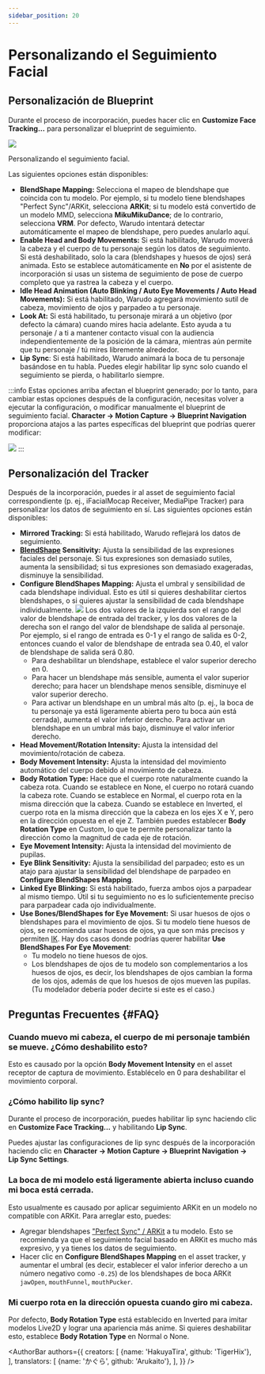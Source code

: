 ```yaml
---
sidebar_position: 20
---
```


# Personalizando el Seguimiento Facial

## Personalización de Blueprint

Durante el proceso de incorporación, puedes hacer clic en **Customize Face Tracking...** para personalizar el blueprint de seguimiento.

![](/doc-img/en-mocap-3.png)
<p class="img-desc">Personalizando el seguimiento facial.</p>

Las siguientes opciones están disponibles:

* **BlendShape Mapping:** Selecciona el mapeo de blendshape que coincida con tu modelo. Por ejemplo, si tu modelo tiene blendshapes "Perfect Sync"/ARKit, selecciona **ARKit**; si tu modelo está convertido de un modelo MMD, selecciona **MikuMikuDance**; de lo contrario, selecciona **VRM**. Por defecto, Warudo intentará detectar automáticamente el mapeo de blendshape, pero puedes anularlo aquí.
* **Enable Head and Body Movements:** Si está habilitado, Warudo moverá la cabeza y el cuerpo de tu personaje según los datos de seguimiento. Si está deshabilitado, solo la cara (blendshapes y huesos de ojos) será animada. Esto se establece automáticamente en **No** por el asistente de incorporación si usas un sistema de seguimiento de pose de cuerpo completo que ya rastrea la cabeza y el cuerpo.
* **Idle Head Animation (Auto Blinking / Auto Eye Movements / Auto Head Movements):** Si está habilitado, Warudo agregará movimiento sutil de cabeza, movimiento de ojos y parpadeo a tu personaje.
* **Look At:** Si está habilitado, tu personaje mirará a un objetivo (por defecto la cámara) cuando mires hacia adelante. Esto ayuda a tu personaje / a ti a mantener contacto visual con la audiencia independientemente de la posición de la cámara, mientras aún permite que tu personaje / tú mires libremente alrededor.
* **Lip Sync**: Si está habilitado, Warudo animará la boca de tu personaje basándose en tu habla. Puedes elegir habilitar lip sync solo cuando el seguimiento se pierda, o habilitarlo siempre.

:::info
Estas opciones arriba afectan el blueprint generado; por lo tanto, para cambiar estas opciones después de la configuración, necesitas volver a ejecutar la configuración, o modificar manualmente el blueprint de seguimiento facial. **Character → Motion Capture → Blueprint Navigation** proporciona atajos a las partes específicas del blueprint que podrías querer modificar:

![](/doc-img/en-mocap-6.png)
:::

## Personalización del Tracker

Después de la incorporación, puedes ir al asset de seguimiento facial correspondiente (p. ej., iFacialMocap Receiver, MediaPipe Tracker) para personalizar los datos de seguimiento en sí. Las siguientes opciones están disponibles:

* **Mirrored Tracking:** Si está habilitado, Warudo reflejará los datos de seguimiento.
* **[BlendShape](../tutorials/3d-primer#blendshape) Sensitivity:** Ajusta la sensibilidad de las expresiones faciales del personaje. Si tus expresiones son demasiado sutiles, aumenta la sensibilidad; si tus expresiones son demasiado exageradas, disminuye la sensibilidad.
* **Configure BlendShapes Mapping:** Ajusta el umbral y sensibilidad de cada blendshape individual. Esto es útil si quieres deshabilitar ciertos blendshapes, o si quieres ajustar la sensibilidad de cada blendshape individualmente.
  ![](/doc-img/en-mocap-5.png)
  Los dos valores de la izquierda son el rango del valor de blendshape de entrada del tracker, y los dos valores de la derecha son el rango del valor de blendshape de salida al personaje. Por ejemplo, si el rango de entrada es 0-1 y el rango de salida es 0-2, entonces cuando el valor de blendshape de entrada sea 0.40, el valor de blendshape de salida será 0.80.
    - Para deshabilitar un blendshape, establece el valor superior derecho en 0.
    - Para hacer un blendshape más sensible, aumenta el valor superior derecho; para hacer un blendshape menos sensible, disminuye el valor superior derecho.
    - Para activar un blendshape en un umbral más alto (p. ej., la boca de tu personaje ya está ligeramente abierta pero tu boca aún está cerrada), aumenta el valor inferior derecho. Para activar un blendshape en un umbral más bajo, disminuye el valor inferior derecho.
* **Head Movement/Rotation Intensity:** Ajusta la intensidad del movimiento/rotación de cabeza.
* **Body Movement Intensity:** Ajusta la intensidad del movimiento automático del cuerpo debido al movimiento de cabeza.
* **Body Rotation Type:** Hace que el cuerpo rote naturalmente cuando la cabeza rota.
  Cuando se establece en None, el cuerpo no rotará cuando la cabeza rote.
  Cuando se establece en Normal, el cuerpo rota en la misma dirección que la cabeza.
  Cuando se establece en Inverted, el cuerpo rota en la misma dirección que la cabeza en los ejes X e Y, pero en la dirección opuesta en el eje Z.
  También puedes establecer **Body Rotation Type** en Custom, lo que te permite personalizar tanto la dirección como la magnitud de cada eje de rotación.
* **Eye Movement Intensity:** Ajusta la intensidad del movimiento de pupilas.
* **Eye Blink Sensitivity:** Ajusta la sensibilidad del parpadeo; esto es un atajo para ajustar la sensibilidad del blendshape de parpadeo en **Configure BlendShapes Mapping**.
* **Linked Eye Blinking:** Si está habilitado, fuerza ambos ojos a parpadear al mismo tiempo. Útil si tu seguimiento no es lo suficientemente preciso para parpadear cada ojo individualmente.
* **Use Bones/BlendShapes for Eye Movement:** Si usar huesos de ojos o blendshapes para el movimiento de ojos. Si tu modelo tiene huesos de ojos, se recomienda usar huesos de ojos, ya que son más precisos y permiten [IK](../tutorials/3d-primer#IK). Hay dos casos donde podrías querer habilitar **Use BlendShapes For Eye Movement**:
    - Tu modelo no tiene huesos de ojos.
    - Los blendshapes de ojos de tu modelo son complementarios a los huesos de ojos, es decir, los blendshapes de ojos cambian la forma de los ojos, además de que los huesos de ojos mueven las pupilas. (Tu modelador debería poder decirte si este es el caso.)

## Preguntas Frecuentes {#FAQ}

### Cuando muevo mi cabeza, el cuerpo de mi personaje también se mueve. ¿Cómo deshabilito esto?

Esto es causado por la opción **Body Movement Intensity** en el asset receptor de captura de movimiento. Establécelo en 0 para deshabilitar el movimiento corporal.

### ¿Cómo habilito lip sync?

Durante el proceso de incorporación, puedes habilitar lip sync haciendo clic en **Customize Face Tracking...** y habilitando **Lip Sync**.

Puedes ajustar las configuraciones de lip sync después de la incorporación haciendo clic en **Character → Motion Capture → Blueprint Navigation → Lip Sync Settings**.

### La boca de mi modelo está ligeramente abierta incluso cuando mi boca está cerrada.

Esto usualmente es causado por aplicar seguimiento ARKit en un modelo no compatible con ARKit. Para arreglar esto, puedes:

* Agregar blendshapes ["Perfect Sync" / ARKit](../tutorials/3d-primer#arkit) a tu modelo. Esto se recomienda ya que el seguimiento facial basado en ARKit es mucho más expresivo, y ya tienes los datos de seguimiento.
* Hacer clic en **Configure BlendShapes Mapping** en el asset tracker, y aumentar el umbral (es decir, establecer el valor inferior derecho a un número negativo como `-0.25`) de los blendshapes de boca ARKit `jawOpen`, `mouthFunnel`, `mouthPucker`.

### Mi cuerpo rota en la dirección opuesta cuando giro mi cabeza.

Por defecto, **Body Rotation Type** está establecido en Inverted para imitar modelos Live2D y lograr una apariencia más anime. Si quieres deshabilitar esto, establece **Body Rotation Type** en Normal o None.

<AuthorBar authors={{
  creators: [
    {name: 'HakuyaTira', github: 'TigerHix'},
  ],  translators: [
    {name: 'かぐら', github: 'Arukaito'},
  ],
}} />
